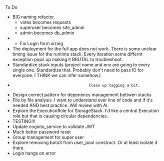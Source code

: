 To Do

-   BIG naming refactor.
    -   votes becomes requests
    -   superuser becomes site_admin
    -   admin becomes db_admin
-   -   Fix Login form sizing
-   The deployment for the full app does not work. There is some unclear timing issue for the runtime stack. Every iteration some differnt exception pops up making it BRUTAL to troubleshoot.
-   Standardize stack inputs (project name and env are going to every single one. Standardize that. Probably don't need to pass ID for everyone. I THINK we can infer somehow.)
-                                       Clean up tagging a bit.

-   Design correct pattern for depenency management bettwen stacks
-   File by file analysis. I want to understand ever line of code and if it's needed AND best practice. Will review with AI.
-   Explore the ExecutionRole for StorageStack. I'd like a central Execution role but that is causing circular dependencies.
-   TESTING!!!
-   Update cognito_service to validate JWT
-   Much better password reset
-   Group management for super user
-   Explore removing boto3 from user_pool construct. Or at least isolate it there.
-   Login hangs on error

